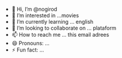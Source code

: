- 👋 Hi, I’m @nogirod
- 👀 I’m interested in ...movies 
- 🌱 I’m currently learning ... english 
- 💞️ I’m looking to collaborate on ... plataform
- 📫 How to reach me ... this email adrees 
- 😄 Pronouns: ...
- ⚡ Fun fact: ...

<!---
nogirod/nogirod is a ✨ special ✨ repository because its `README.md` (this file) appears on your GitHub profile.
You can click the Preview link to take a look at your changes.
--->
